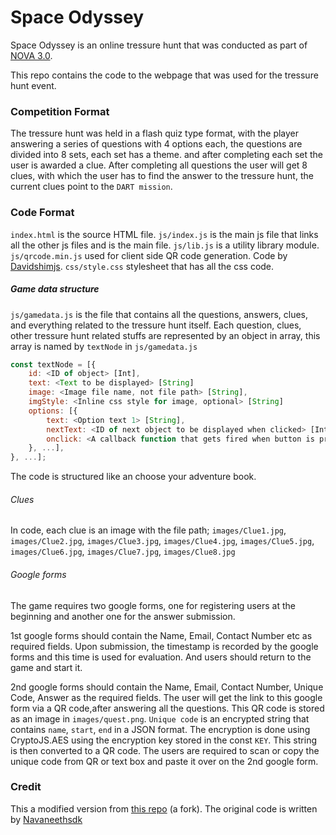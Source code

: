 # Space Odyssey

Space Odyssey is an online tressure hunt that was conducted as part of [NOVA 3.0](https://www.instagram.com/nova_3.o/).

This repo contains the code to the webpage that was used for the tressure hunt event.

### Competition Format

The tressure hunt was held in a flash quiz type format, with the player answering a series of questions with 4 options each, the questions are divided into 8 sets, each set has a theme. and after completing each set the user is awarded a clue. After completing all questions the user will get 8 clues, with which the user has to find the answer to the tressure hunt, the current clues point to the `DART mission`.

### Code Format
`index.html` is the source HTML file.
`js/index.js` is the main js file that links all the other js files and is the main file.
`js/lib.js` is a utility library module.
`js/qrcode.min.js` used for client side QR code generation. Code by 
[Davidshimjs](https://davidshimjs.github.io/qrcodejs/).
`css/style.css` stylesheet that has all the css code.


##### Game data structure
`js/gamedata.js` is the file that contains all the questions, answers, clues, and everything related to the tressure hunt itself.
Each question, clues, other tressure hunt related stuffs are represented by an object in array, this array is named by `textNode` in `js/gamedata.js`

```javascript
const textNode = [{
	id: <ID of object> [Int],
	text: <Text to be displayed> [String]
	image: <Image file name, not file path> [String],
	imgStyle: <Inline css style for image, optional> [String]
	options: [{
	    text: <Option text 1> [String],
		nextText: <ID of next object to be displayed when clicked> [Int],
		onclick: <A callback function that gets fired when button is pressed, optional> [function]
	}, ...],
}, ...];
```
The code is structured like an choose your adventure book.
###### Clues
In code, each clue is an image with the file path;
`images/Clue1.jpg`, `images/Clue2.jpg`, `images/Clue3.jpg`, `images/Clue4.jpg`, `images/Clue5.jpg`, `images/Clue6.jpg`, `images/Clue7.jpg`, `images/Clue8.jpg`

###### Google forms
The game requires two google forms, one for registering users at the beginning and another one for the answer submission. 

1st google forms should contain the Name, Email, Contact Number etc as required fields. Upon submission, the timestamp is recorded by the google forms and this time is used for evaluation. And users should return to the game and start it.

2nd google forms should contain the Name, Email, Contact Number, Unique Code, Answer as the required fields. The user will get the link to this google form via a QR code,after answering all the questions. This QR code is stored as an image in `images/quest.png`.
`Unique code` is an encrypted string that contains `name`, `start`, `end` in a JSON format. The encryption is done using CryptoJS.AES using the encryption key stored in the const `KEY`. This string is then converted to a QR code. The users are required to scan or copy the unique code from QR or text box and paste it over on the 2nd google form. 


### Credit
This a modified version from [this repo](https://github.com/navaneethsdk/SpaceOdyssey) (a fork).
The original code is written by [Navaneethsdk](https://github.com/navaneethsdk)

